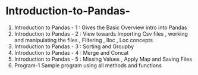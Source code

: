 # Introduction-to-Pandas-

1. Introduction to Pandas - 1 : Gives the Basic Overview intro into Pandas 
2. Introduction to Pandas - 2 : View towards Importing Csv files , working and manipulating the files , Filtering , Iloc , Loc concepts
3. Introduction to Pandas - 3 : Sorting and Groupby
4. Introduction to Pandas - 4 : Merge and Concat 
5. Introduction to Pandas - 5 : Missing Values , Apply Map and Saving Files 
6. Program-1 Sample program using all methods and functions 

